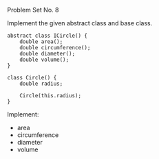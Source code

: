 Problem Set No. 8

Implement the given abstract class and base class.

```
abstract class ICircle() {
    double area();
    double circumference();
    double diameter();
    double volume();
}

class Circle() {
    double radius;

    Circle(this.radius);
}
```

Implement:
- area
- circumference
- diameter
- volume